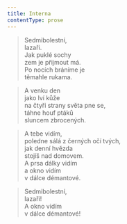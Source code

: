 ```yaml
---
title: Interna
contentType: prose
---
```


> Sedmibolestní,  
> lazaři.  
> Jak puklé sochy  
> zem je přijmout má.  
> Po nocích bráníme je  
> těmahle rukama.

  

> A venku den  
> jako lví kůže  
> na čtyři strany světa pne se,  
> táhne houf ptáků  
> sluncem zbrocených.

  

> A tebe vidím,  
> poledne sálá z černých očí tvých,  
> jak denní hvězda  
> stojíš nad domovem.  
> A prsa dálky vidím  
> a okno vidím  
> v dálce démantové.

  

> Sedmibolestní,  
> lazaři!  
> A okno vidím  
> v dálce démantové!
